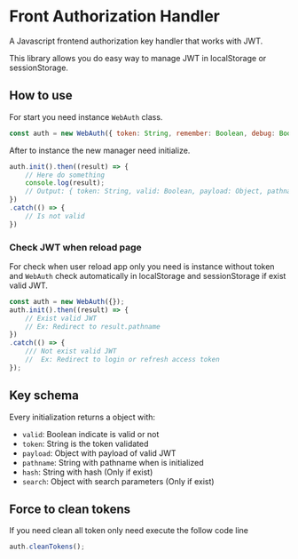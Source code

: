 # Front Authorization Handler
 A Javascript frontend authorization key handler that works with JWT.
 
 This library allows you do easy way to manage JWT in localStorage or sessionStorage.
 
## How to use
 For start you need instance `WebAuth` class.

```js
const auth = new WebAuth({ token: String, remember: Boolean, debug: Boolean });
```

After to instance the new manager need initialize.
```js
auth.init().then((result) => {
    // Here do something
    console.log(result);
    // Output: { token: String, valid: Boolean, payload: Object, pathname: String, hash: String, search: Object }
})
.catch(() => {
    // Is not valid
})
```

### Check JWT when reload page
For check when user reload app only you need is instance without token and `WebAuth` check automatically in localStorage and sessionStorage if exist valid JWT.

```js
const auth = new WebAuth({});
auth.init().then((result) => {
    // Exist valid JWT
    // Ex: Redirect to result.pathname
})
.catch(() => {
    /// Not exist valid JWT
    //  Ex: Redirect to login or refresh access token
});
```

## Key schema
Every initialization returns a object with:

* `valid`: Boolean indicate is valid or not
* `token`: String is the token validated
* `payload`: Object with payload of valid JWT
* `pathname`: String with pathname when is initialized
* `hash`: String with hash (Only if exist)
* `search`: Object with search parameters (Only if exist)

## Force to clean tokens
If you need clean all token only need execute the follow code line
```js
auth.cleanTokens();
```